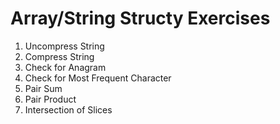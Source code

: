 # Array/String Structy Exercises

1. Uncompress String
2. Compress String
3. Check for Anagram
4. Check for Most Frequent Character
5. Pair Sum
6. Pair Product
7. Intersection of Slices